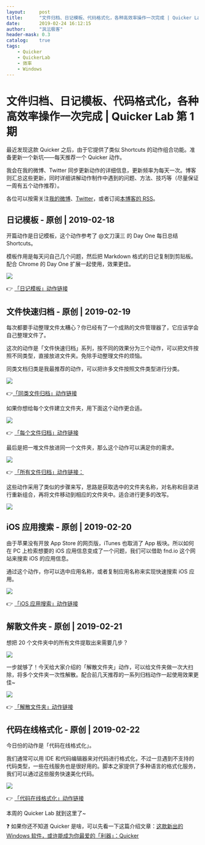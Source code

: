```yaml
---
layout:     post
title:      "文件归档、日记模板、代码格式化，各种高效率操作一次完成 | Quicker Lab 第 1 期"
date:       2019-02-24 16:12:15
author:     "沨沄极客"
header-mask: 0.3
catalog:    true
tags: 
    - Quicker
    - QuickerLab
    - 效率
    - Windows
---
```


# 文件归档、日记模板、代码格式化，各种高效率操作一次完成 | Quicker Lab 第 1 期

最近发现这款 Quicker 之后，由于它提供了类似 Shortcuts 的动作组合功能。准备更新一个新坑——每天推荐一个 Quicker 动作。

我会在我的微博、Twitter 同步更新动作的详细信息，更新频率为每天一次。博客则汇总这些更新，同时详细讲解动作制作中遇到的问题、方法、技巧等（尽量保证一周有五个动作推荐）。

各位可以按需关注[我的微博](http://weibo.com/FoxGeeker)、[Twitter](https://twitter.com/fengyunkkx)，或者订阅[本博客的 RSS](http://ifoxfactory.com/feed.xml)。

## 日记模板 - 原创 | 2019-02-18

开篇动作是日记模板，这个动作参考了 @文刀漢三 的 Day One 每日总结 Shortcuts。

模板作用是每天问自己几个问题，然后把 Markdown 格式的日记复制到剪贴板。配合 Chrome 的 Day One 扩展一起使用，效果更佳。

![](https://cdn.sspai.com/2019-02-28-%E6%97%A5%E8%AE%B0%E6%A8%A1%E6%9D%BF.gif)

👉 [「日记模板」动作链接](https://getquicker.net/sharedaction?code=9640dc6a-d637-4c24-2a60-08d69553d63a)

## 文件快速归档 - 原创 | 2019-02-19

每次都要手动整理文件太糟心？你已经有了一个成熟的文件管理器了，它应该学会自己整理文件了。

这次的动作是「文件快速归档」系列，按不同的效果分为三个动作，可以把文件按照不同类型，直接放进文件夹。免除手动整理文件的烦恼。

同类文档归类是我最推荐的动作，可以把许多文件按照文件类型进行分类。

![](https://cdn.sspai.com/2019-02-28-%E6%96%87%E4%BB%B6%E5%BF%AB%E9%80%9F%E5%BD%92%E6%A1%A3-%E6%8C%89%E7%B1%BB%E5%9E%8B.gif)

👉[「同类文件归档」动作链接](https://getquicker.net/Sharedaction?code=06e1bd16-6be0-4f27-05d5-08d6960a88e5)

如果你想给每个文件建立文件夹，用下面这个动作更合适。

![](https://cdn.sspai.com/2019-02-28-%E6%96%87%E4%BB%B6%E5%BF%AB%E9%80%9F%E5%BD%92%E6%A1%A3-%E6%AF%8F%E4%B8%AA%E6%96%87%E4%BB%B6.gif)

👉 [「每个文件归档」动作链接](https://getquicker.net/Sharedaction?code=afa673ae-78db-4bea-05d4-08d6960a88e5)

最后是把一堆文件放进同一个文件夹，那么这个动作可以满足你的需求。

![](https://cdn.sspai.com/2019-02-28-%E6%96%87%E4%BB%B6%E5%BF%AB%E9%80%9F%E5%BD%92%E6%A1%A3-%E6%89%80%E6%9C%89%E6%96%87%E4%BB%B6.gif)

👉 [「所有文件归档」动作链接：](https://getquicker.net/Sharedaction?code=db19e33e-9bfc-46d1-05d6-08d6960a88e5)

这些动作采用了类似的步骤来写，思路是获取选中的文件夹名称，对名称和目录进行重新组合，再将文件移动到相应的文件夹中。适合进行更多的改写。

![](https://i.loli.net/2019/03/01/5c78baf20490d.png)

## iOS 应用搜索 - 原创 | 2019-02-20

由于苹果没有开放 App Store 的网页版，iTunes 也取消了 App 板块。所以如何在 PC 上检索想要的 iOS 应用信息变成了一个问题，我们可以借助 fnd.io 这个网站来搜索 iOS 的应用信息。

通过这个动作，你可以选中应用名称，或者复制应用名称来实现快速搜索 iOS 应用。

![](https://cdn.sspai.com/2019-02-28-iOS%20%E5%BA%94%E7%94%A8%E6%90%9C%E7%B4%A2.gif)

👉 [「iOS 应用搜索」动作链接](https://getquicker.net/sharedaction?code=45aef7b3-afd8-4b46-3b77-08d696eeec88)

## 解散文件夹 - 原创 | 2019-02-21

想把 20 个文件夹中的所有文件提取出来需要几步？

![](https://cdn.sspai.com/2019-02-28-%E8%A7%A3%E6%95%A3%E6%96%87%E4%BB%B6%E5%A4%B9.gif)

一步就够了！今天给大家介绍的「解散文件夹」动作，可以给文件夹做一次大扫除，将多个文件夹一次性解散。配合前几天推荐的一系列归档动作一起使用效果更佳~

![](https://cdn.sspai.com/2019-02-28-%E8%A7%A3%E6%95%A3%E5%A4%A7%E9%87%8F%E6%96%87%E4%BB%B6%E5%A4%B9.gif)

👉 [「解散文件夹」动作链接](https://getquicker.net/sharedaction?code=6aaceddc-6917-41cf-721a-08d697a27161)

## 代码在线格式化 - 原创 | 2019-02-22

今日份的动作是「代码在线格式化」。

我们通常可以用 IDE 和代码编辑器来对代码进行格式化，不过一旦遇到不支持的代码类型，一些在线服务也是很好用的。脚本之家提供了多种语言的格式化服务，我们可以通过这些服务快速美化代码。

![](https://cdn.sspai.com/2019-02-28-%E4%BB%A3%E7%A0%81%E6%A0%BC%E5%BC%8F%E5%8C%96.gif)

👉 [「代码在线格式化」动作链接](https://getquicker.net/Sharedaction?code=a6dcb026-f0f5-4422-d64d-08d69892fb0c&fromMyShare=True)

本周的 Quicker Lab 就到这里了~

❓ 如果你还不知道 Quicker 是啥，可以先看一下这篇介绍文章：[这款新出的 Windows 软件，或许能成为你最爱的「利器」：Quicker](http://ifoxfactory.com/2019/02/16/This-new-Windows-software-may-be-your-favorite-weapon-Quicker/)
